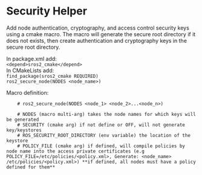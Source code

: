 # Security Helper
Add node authentication, cryptography, and access control security keys using a cmake macro.
The macro will generate the secure root directory if it does not exists, then create authentication and cryptography keys in the secure root directory.

In package.xml add:  
`<depend>sros2_cmake</depend>`  
In CMakeLists add:  
`find_package(sros2_cmake REQUIRED)`  
`ros2_secure_node(NODES <node_name>)`  

Macro definition:  
```
    # ros2_secure_node(NODES <node_1> <node_2>...<node_n>)

    # NODES (macro multi-arg) takes the node names for which keys will be generated
    # SECURITY (cmake arg) if not define or OFF, will not generate key/keystores
    # ROS_SECURITY_ROOT_DIRECTORY (env variable) the location of the keystore
    # POLICY_FILE (cmake arg) if defined, will compile policies by node name into the access private certificates (e.g POLICY_FILE=/etc/policies/<policy.xml>, Generate: <node_name> /etc/policies/<policy.xml>) **if defined, all nodes must have a policy defined for them**
```
